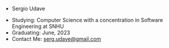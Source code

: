 * Sergio Udave
- Studying: Computer Science with a concentration in Software Engineering at SNHU
- Graduating: June, 2023
- Contact Me: serg.udave@gmail.com

<!---
SergioUdave/SergioUdave is a ✨ special ✨ repository because its `README.md` (this file) appears on your GitHub profile.
You can click the Preview link to take a look at your changes.
--->
